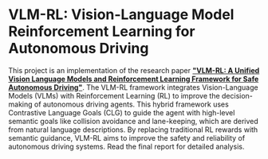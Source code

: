 # VLM-RL: Vision-Language Model Reinforcement Learning for Autonomous Driving

This project is an implementation of the research paper [**"VLM-RL: A Unified Vision Language Models and Reinforcement Learning Framework for Safe Autonomous Driving"**](https://github.com/zihaosheng/VLM-RL). The VLM-RL framework integrates Vision-Language Models (VLMs) with Reinforcement Learning (RL) to improve the decision-making of autonomous driving agents. This hybrid framework uses Contrastive Language Goals (CLG) to guide the agent with high-level semantic goals like collision avoidance and lane-keeping, which are derived from natural language descriptions. By replacing traditional RL rewards with semantic guidance, VLM-RL aims to improve the safety and reliability of autonomous driving systems. Read the final report for detailed analysis.

